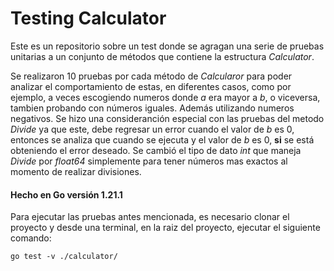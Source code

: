 # Testing Calculator #

Este es un repositorio sobre un test donde se agragan una serie de pruebas unitarias a un conjunto de métodos que contiene la estructura _Calculator_.

Se realizaron 10 pruebas por cada método de _Calcularor_ para poder analizar el comportamiento de estas, en diferentes casos, como por ejemplo, a veces escogiendo numeros donde _a_ era mayor a _b_, o viceversa, tambien probando con números iguales. Además utilizando numeros negativos.
Se hizo una consideranción especial con las pruebas del metodo _Divide_ ya que este, debe regresar un error cuando el valor de _b_ es 0, entonces se analiza que cuando se ejecuta y el valor de _b_ es 0, __si__ se está obteniendo el error deseado.
Se cambió el tipo de dato _int_ que maneja _Divide_ por _float64_ simplemente para tener números mas exactos al momento de realizar divisiones. 

#### Hecho en Go versión 1.21.1 ####

Para ejecutar las pruebas antes mencionada, es necesario clonar el proyecto y desde una terminal, en la raiz del proyecto, ejecutar el siguiente comando:
```
go test -v ./calculator/
```
